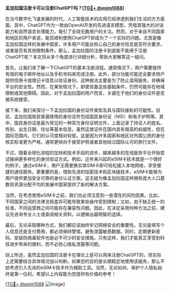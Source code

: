 **孟加拉国注册卡可以注册ChatGPT吗？[[TG💪+ @esim1088](https://t.me/s/esim1088)]**

在当今数字化飞速发展的时代，人工智能技术的应用已经渗透到我们生活的方方面面。其中，ChatGPT作为一款由OpenAI开发的先进语言模型，凭借其强大的对话能力和自然语言处理能力，吸引了全球无数用户的关注。然而，对于来自不同国家和地区的用户来说，能否顺利使用ChatGPT却成为了一个实际的问题。尤其是像孟加拉国这样的发展中国家，许多用户可能会担心自己的身份信息是否符合要求，或者是否有其他限制条件。那么，孟加拉国的注册卡到底能不能用于注册ChatGPT呢？本文将从多个角度进行详细分析，帮助大家解答这一疑问。

首先，让我们来了解一下ChatGPT的基本注册流程。通常情况下，用户需要提供有效的电子邮件地址以及手机号码来完成注册。此外，部分功能可能还会要求用户提供信用卡或借记卡信息以验证身份。这种做法主要是为了防止滥用服务，并确保平台的安全性。然而，在某些情况下，即使具备这些基础条件，仍然可能存在地域限制或其他障碍。因此，对于孟加拉国的用户而言，关键在于他们的身份证件是否被系统接受。

接下来，我们来探讨一下孟加拉国的身份证件类型及其与国际接轨的可能性。目前，孟加拉国居民普遍使用的身份证件包括国民身份证（NID）和电子护照等。其中，国民身份证是最为常见的一种官方身份证明文件，上面记录了持证人的姓名、性别、出生日期、住址等基本信息。虽然这类证件在国内具有很高的权威性，但在国际范围内，它们的认可度相对较低。这是因为许多国家和地区对外国公民的身份核实标准更为严格，通常更倾向于接受护照或者其他经过国际认可的旅行文件。

不过，随着全球化进程的加快和技术手段的进步，越来越多的在线服务平台开始尝试接纳更多样化的身份验证方式。例如，近年来兴起的eSIM卡技术就是一个很好的例子。通过eSIM卡，用户无需更换实体SIM卡即可轻松接入本地网络，享受便捷的通信服务。更重要的是，借助先进的加密技术和区块链技术，eSIM卡能够为用户提供更加安全可靠的身份认证方案。这无疑为像孟加拉国这样拥有庞大人口基数但资源分配不均的发展中国家提供了新的解决方案。

当然，在考虑使用eSIM卡之前，我们也必须注意到一些潜在的风险因素。比如，不同国家之间的法律法规差异可能导致某些操作受到限制；又如，由于缺乏统一的标准，不同运营商之间可能存在兼容性问题。因此，在决定采用何种方法之前，建议先咨询专业人士或查阅相关资料，以便做出最明智的选择。

最后，无论采取哪种方式，我们都应该始终牢记网络安全的重要性。无论是填写个人信息还是支付费用，都必须保持警惕，避免泄露敏感数据。同时，定期更新密码、安装防病毒软件也是必不可少的安全措施。只有这样，我们才能真正享受到科技进步带来的便利，而不必担心隐私泄露等问题。

综上所述，虽然孟加拉国的注册卡在理论上是可以用来注册ChatGPT的，但实际上还需要结合具体情况加以判断。如果您的目的是长期稳定地使用该服务，那么不妨考虑引入先进的eSIM卡技术作为辅助工具。当然，无论如何，保护个人隐私始终是第一位的。希望以上内容能为您提供有价值的参考！

[[TG💪+ @esim1088](https://t.me/s/esim1088) ![Image](https://i.postimg.cc/4NQfJmqS/Snipaste-2025-05-13-00-14-12.png)]